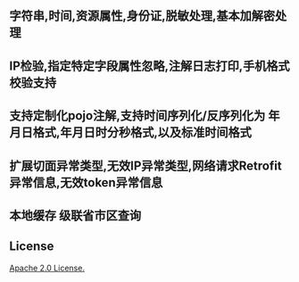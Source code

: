 ## 字符串,时间,资源属性,身份证,脱敏处理,基本加解密处理
## IP检验,指定特定字段属性忽略,注解日志打印,手机格式校验支持
## 支持定制化pojo注解,支持时间序列化/反序列化为 年月日格式,年月日时分秒格式,以及标准时间格式
## 扩展切面异常类型,无效IP异常类型,网络请求Retrofit异常信息,无效token异常信息
## 本地缓存 级联省市区查询
##  License
   [Apache 2.0 License.](/LICENSE)
